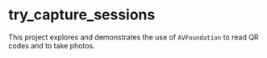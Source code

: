 # try_capture_sessions

This project explores and demonstrates the use of `AVFoundation` to read QR codes and to take photos.



